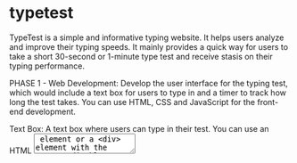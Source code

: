 # typetest
TypeTest is a simple and informative typing website. It helps users analyze and improve their typing speeds. It mainly provides a quick way for users to take a short 30-second or 1-minute type test and receive stasis on their typing performance.

PHASE 1 - Web Development: Develop the user interface for the typing test, which would include a text box for users to type in and a timer to track how long the test takes. You can use HTML, CSS and JavaScript for the front-end development.

Text Box: A text box where users can type in their test. You can use an HTML <textarea> element or a <div> element with the contentEditable attribute set to true to create the text box.

Timer: A timer that tracks how long the test takes. You can use JavaScript to create a timer that starts when the user begins typing and stops when they finish the test. The timer can be displayed on the page using an HTML <div> element or a <p> element.

Start/Stop Buttons: Buttons that allow users to start and stop the test. These can be simple HTML <button> elements that are controlled by JavaScript.

WPM/Accuracy Display: A display that shows the user's WPM and accuracy as they type. This can be done using JavaScript and can be displayed on the page using an HTML <div> element or a <p> element.

Styling: Add styling to the website using CSS to make it visually appealing and easy to use.

Client-side Validation: Implement client-side validation using JavaScript to ensure that the user has entered all required fields before submitting the test and also validate the input while they are typing.

Responsive Design: Make sure that the website is responsive and looks good on different screen sizes and devices.
